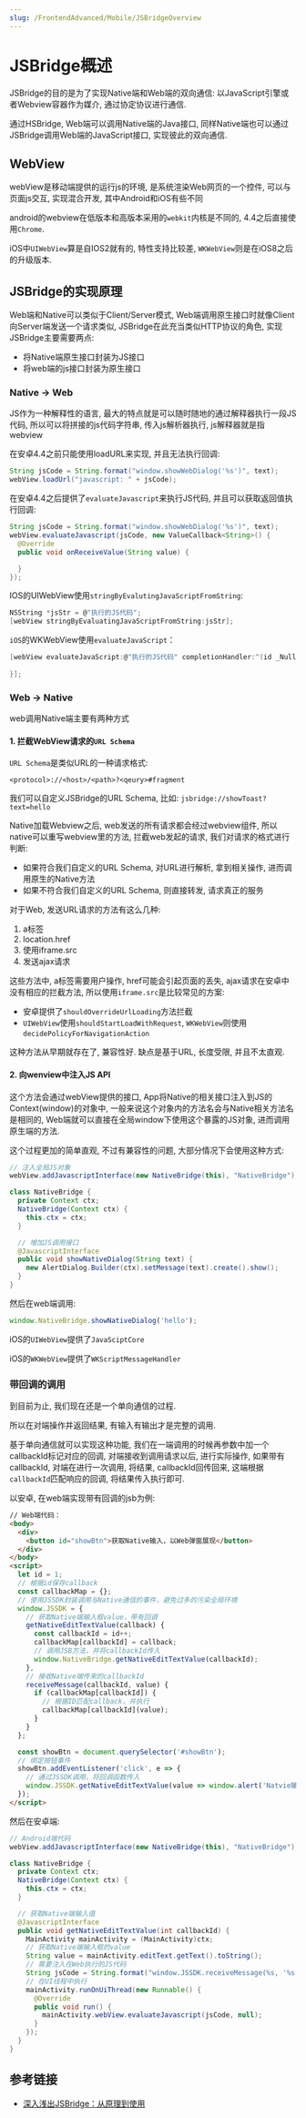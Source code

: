 ```yaml
---
slug: /FrontendAdvanced/Mobile/JSBridgeOverview
---
```

# JSBridge概述


JSBridge的目的是为了实现Native端和Web端的双向通信: 以JavaScript引擎或者Webview容器作为媒介, 通过协定协议进行通信.

通过HSBridge, Web端可以调用Native端的Java接口, 同样Native端也可以通过JSBridge调用Web端的JavaScript接口, 实现彼此的双向通信.

## WebView

webView是移动端提供的运行js的环境, 是系统渲染Web网页的一个控件, 可以与页面js交互, 实现混合开发, 其中Android和iOS有些不同

android的webview在低版本和高版本采用的`webkit`内核是不同的, 4.4之后直接使用`Chrome`.

iOS中`UIWebView`算是自IOS2就有的, 特性支持比较差, `WKWebView`则是在iOS8之后的升级版本.

## JSBridge的实现原理

Web端和Native可以类似于Client/Server模式, Web端调用原生接口时就像Client向Server端发送一个请求类似, JSBridge在此充当类似HTTP协议的角色, 实现JSBridge主要需要两点:

- 将Native端原生接口封装为JS接口
- 将web端的js接口封装为原生接口

### Native -> Web

JS作为一种解释性的语言, 最大的特点就是可以随时随地的通过解释器执行一段JS代码, 所以可以将拼接的js代码字符串, 传入js解析器执行, js解释器就是指webview

在安卓4.4之前只能使用loadURL来实现, 并且无法执行回调:

```java
String jsCode = String.format("window.showWebDialog('%s')", text);
webView.loadUrl("javascript: " + jsCode);
```

在安卓4.4之后提供了`evaluateJavascript`来执行JS代码, 并且可以获取返回值执行回调:

```java
String jsCode = String.format("window.showWebDialog('%s')", text);
webView.evaluateJavascript(jsCode, new ValueCallback<String>() {
  @Override
  public void onReceiveValue(String value) {

  }
});
```

IOS的UIWebView使用`stringByEvalutingJavaScriptFromString`:

```c
NSString *jsStr = @"执行的JS代码";
[webView stringByEvaluatingJavaScriptFromString:jsStr];
```

`iOS`的WKWebView使用`evaluateJavaScript`：

```c
[webView evaluateJavaScript:@"执行的JS代码" completionHandler:^(id _Nullable response, NSError * _Nullable error) {
  
}];
```

### Web -> Native

web调用Native端主要有两种方式

#### 1. 拦截WebView请求的`URL Schema`

`URL Schema`是类似URL的一种请求格式:

```
<protocol>://<host>/<path>?<qeury>#fragment
```

我们可以自定义JSBridge的URL Schema, 比如: `jsbridge://showToast?text=hello`

Native加载Webview之后, web发送的所有请求都会经过webview组件, 所以native可以重写webview里的方法, 拦截web发起的请求, 我们对请求的格式进行判断:

- 如果符合我们自定义的URL Schema, 对URL进行解析, 拿到相关操作, 进而调用原生的Native方法
- 如果不符合我们自定义的URL Schema, 则直接转发, 请求真正的服务

对于Web, 发送URL请求的方法有这么几种:

1. a标签
2. location.href
3. 使用iframe.src
4. 发送ajax请求

这些方法中, a标签需要用户操作, href可能会引起页面的丢失, ajax请求在安卓中没有相应的拦截方法, 所以使用`iframe.src`是比较常见的方案:

- 安卓提供了`shouldOverrideUrlLoading`方法拦截
- `UIWebView`使用`shouldStartLoadWithRequest`, `WKWebView`则使用`decidePolicyForNavigationAction`

这种方法从早期就存在了, 兼容性好. 缺点是基于URL, 长度受限, 并且不太直观.

#### 2. 向wenview中注入JS API

这个方法会通过webView提供的接口, App将Native的相关接口注入到JS的Context(window)的对象中, 一般来说这个对象内的方法名会与Native相关方法名是相同的, Web端就可以直接在全局window下使用这个暴露的JS对象, 进而调用原生端的方法.

这个过程更加的简单直观, 不过有兼容性的问题, 大部分情况下会使用这种方式:

```java
// 注入全局JS对象
webView.addJavascriptInterface(new NativeBridge(this), "NativeBridge");

class NativeBridge {
  private Context ctx;
  NativeBridge(Context ctx) {
    this.ctx = ctx;
  }

  // 增加JS调用接口
  @JavascriptInterface
  public void showNativeDialog(String text) {
    new AlertDialog.Builder(ctx).setMessage(text).create().show();
  }
}
```

然后在web端调用:

```js
window.NativeBridge.showNativeDialog('hello');
```

iOS的`UIWebView`提供了`JavaSciptCore`

iOS的`WKWebView`提供了`WKScriptMessageHandler`

### 带回调的调用

到目前为止, 我们现在还是一个单向通信的过程. 

所以在对端操作并返回结果, 有输入有输出才是完整的调用.

基于单向通信就可以实现这种功能, 我们在一端调用的时候再参数中加一个callbackId标记对应的回调, 对端接收到调用请求以后, 进行实际操作, 如果带有callbackId, 对端在进行一次调用, 将结果, callbackId回传回来, 这端根据`callbackId`匹配响应的回调, 将结果传入执行即可.

以安卓, 在web端实现带有回调的jsb为例:

```html
// Web端代码：
<body>
  <div>
    <button id="showBtn">获取Native输入，以Web弹窗展现</button>
  </div>
</body>
<script>
  let id = 1;
  // 根据id保存callback
  const callbackMap = {};
  // 使用JSSDK封装调用与Native通信的事件，避免过多的污染全局环境
  window.JSSDK = {
    // 获取Native端输入框value，带有回调
    getNativeEditTextValue(callback) {
      const callbackId = id++;
      callbackMap[callbackId] = callback;
      // 调用JSB方法，并将callbackId传入
      window.NativeBridge.getNativeEditTextValue(callbackId);
    },
    // 接收Native端传来的callbackId
    receiveMessage(callbackId, value) {
      if (callbackMap[callbackId]) {
        // 根据ID匹配callback，并执行
        callbackMap[callbackId](value);
      }
    }
  };

  const showBtn = document.querySelector('#showBtn');
  // 绑定按钮事件
  showBtn.addEventListener('click', e => {
    // 通过JSSDK调用，将回调函数传入
    window.JSSDK.getNativeEditTextValue(value => window.alert('Natvie输入值：' + value));
  });
</script>
```

然后在安卓端:

```java
// Android端代码
webView.addJavascriptInterface(new NativeBridge(this), "NativeBridge");

class NativeBridge {
  private Context ctx;
  NativeBridge(Context ctx) {
    this.ctx = ctx;
  }

  // 获取Native端输入值
  @JavascriptInterface
  public void getNativeEditTextValue(int callbackId) {
    MainActivity mainActivity = (MainActivity)ctx;
    // 获取Native端输入框的value
    String value = mainActivity.editText.getText().toString();
    // 需要注入在Web执行的JS代码
    String jsCode = String.format("window.JSSDK.receiveMessage(%s, '%s')", callbackId, value);
    // 在UI线程中执行
    mainActivity.runOnUiThread(new Runnable() {
      @Override
      public void run() {
        mainActivity.webView.evaluateJavascript(jsCode, null);
      }
    });
  }
}
```

## 参考链接

- [深入浅出JSBridge：从原理到使用](https://juejin.cn/post/6936814903021797389?utm_source=gold_browser_extension)